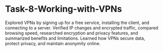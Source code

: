 # Task-8-Working-with-VPNs
Explored VPNs by signing up for a free service, installing the client, and connecting to a server. Verified IP changes and encrypted traffic, compared browsing speed, researched encryption and privacy features, and summarized benefits and limitations. Learned how VPNs secure data, protect privacy, and maintain anonymity online.
